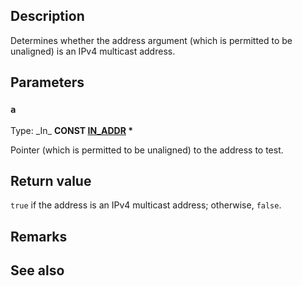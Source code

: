 ## Description

Determines whether the address argument (which is permitted to be unaligned) is an IPv4 multicast address.

## Parameters

### `a`

Type: \_In\_ **CONST [IN_ADDR](https://learn.microsoft.com/windows/win32/api/inaddr/ns-inaddr-in_addr) \***

Pointer (which is permitted to be unaligned) to the address to test.

## Return value

`true` if the address is an IPv4 multicast address; otherwise, `false`.

## Remarks

## See also